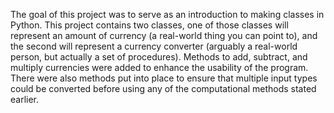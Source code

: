 The goal of this project was to serve as an introduction to making classes in Python. This project contains two classes, one of those classes will represent an amount of currency (a real-world thing you can point to), and the second will represent a currency converter (arguably a real-world person, but actually a set of procedures). Methods to add, subtract, and multiply currencies were added to enhance the usability of the program.  There were also methods put into place to ensure that multiple input types could be converted before using any of the computational methods stated earlier. 
